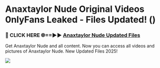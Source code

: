 # Anaxtaylor Nude Original Videos 0nlyFans Leaked - Files Updated! ()

<h3>🔴 CLICK HERE 🌐==►► <a href="https://tinyurl.com/2p9ay9w9" rel="nofollow">Anaxtaylor Nude Updated Files</a></h3>

Get Anaxtaylor Nude and all content. Now you can access all videos and pictures of Anaxtaylor Nude. New Updated Files 2025!

[![](https://i.imgur.com/KQgVmj3.gif)](https://tinyurl.com/2p9ay9w9)

